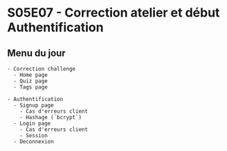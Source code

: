 # S05E07 - Correction atelier et début Authentification

## Menu du jour 

```
- Correction challenge
  - Home page
  - Quiz page
  - Tags page

- Authentification
  - Signup page
    - Cas d'erreurs client
    - Hashage (`bcrypt`)
  - Login page
    - Cas d'erreurs client
    - Session
  - Deconnexion
```